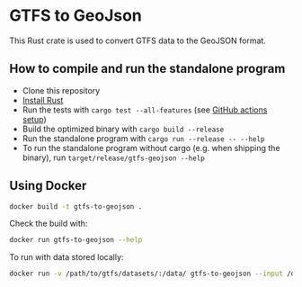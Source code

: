 # GTFS to GeoJson

This Rust crate is used to convert GTFS data to the GeoJSON format.

## How to compile and run the standalone program

* Clone this repository
* [Install Rust](https://www.rust-lang.org/tools/install)
* Run the tests with `cargo test --all-features` (see [GitHub actions setup](https://github.com/rust-transit/gtfs-to-geojson/tree/main/.github/workflows))
* Build the optimized binary with `cargo build --release`
* Run the standalone program with `cargo run --release -- --help`
* To run the standalone program without cargo (e.g. when shipping the binary), run `target/release/gtfs-geojson --help`

## Using Docker

```bash
docker build -t gtfs-to-geojson .
```

Check the build with:

```bash
docker run gtfs-to-geojson --help
```

To run with data stored locally:

```bash
docker run -v /path/to/gtfs/datasets/:/data/ gtfs-to-geojson --input /data/gtfs.zip --output /data/output.geojson
```
